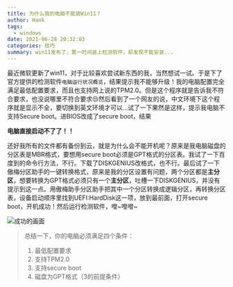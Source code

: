 ```yaml
---
title: 为什么我的电脑不能装Win11？
author: Hank
tags:
  - windows
date: 2021-06-28 20:32:03
categories: 技巧
summary: win11发布了，第一时间装上检测软件，却发现不能安装...
---
```


最近微软更新了win11，对于比较喜欢尝试新东西的我，当然想试一试。于是下了官方提供的检测软件`电脑运行状况概览`，结果提示我不能够升级！我的电脑配置完全满足最低配置要求，而且也支持网上说的TPM2.0。但是这个程序就是告诉我不符合要求，也没说哪里不符合要求😒然后看到了一个网友的说，中文环境下这个程序就是显示不全，要切换到英文环境才可以...试了一下果然是这样，提示我电脑不支持Secure boot。进BIOS改成了secure boot，结果

**电脑直接启动不了了！！**

还好我所有的文件都有备份到云，就是为什么会不能开机呢？原来是我电脑磁盘的分区表是MBR格式，要想用secure boot必须是GPT格式的分区表。我试了一下百度到的命令行方法，不行。下载了DISKGENIUS改格式，也不行。最后试了一下傲梅分区助手的一键转换格式，原来是我的分区设置有问题，两个分区都是**主分区**，想要转换为GPT格式必须只有一个**主分区**，吐槽一下DISKGENIUS，并没有提示到这一点。用傲梅助手分区助手把其中一个分区转换成逻辑分区，再转换分区表，设备启动顺序里找到UEFI:HardDisk这一项，放到最前面，打开secure boot，开机成功！然后运行检测软件，噔~噔噔~

![成功的画面](https://my-picbed.oss-cn-hangzhou.aliyuncs.com/20210628205927.png)

> 总结一下，你的电脑必须满足四个条件：
> 1. 最低配置要求
> 2. 支持TPM2.0
> 3. 支持secure boot
> 4. 磁盘为GPT格式（3的前提条件）
